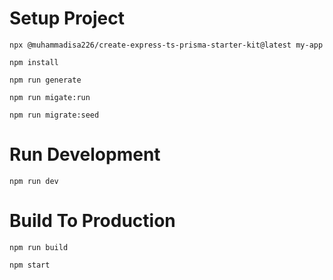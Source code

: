 # Setup Project

```
npx @muhammadisa226/create-express-ts-prisma-starter-kit@latest my-app
```

```shell
npm install
```

```shell
npm run generate
```

```shell
npm run migate:run
```

```shell
npm run migrate:seed
```

# Run Development

```shell
npm run dev
```

# Build To Production

```shell
npm run build
```

```shell
npm start
```
